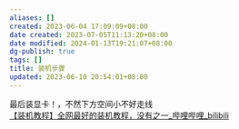 ```yaml
---
aliases: []
created: 2023-06-04 17:09:09+08:00
date created: 2023-07-05T11:13:20+08:00
date modified: 2024-01-13T19:21:07+08:00
dg-publish: true
tags: []
title: 装机步骤
updated: 2023-06-10 20:54:01+08:00
---
```


最后装显卡！，不然下方空间小不好走线  
[【装机教程】全网最好的装机教程，没有之一_哔哩哔哩_bilibili](https://www.bilibili.com/video/BV1BG4y137mG/?spm_id_from=333.1007.top_right_bar_window_custom_collection.content.click&vd_source=20cb3e7c6ad3d64f0eb2d763ff005080)